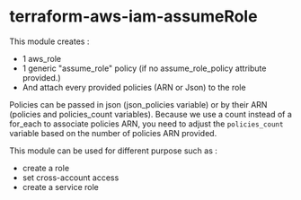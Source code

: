 # terraform-aws-iam-assumeRole
This module creates :
- 1 aws_role
- 1 generic "assume_role" policy (if no assume_role_policy attribute provided.)
- And attach every provided policies (ARN or Json) to the role

Policies can be passed in json (json_policies variable) or by their ARN (policies and policies_count variables).
Because we use a count instead of a for_each to associate policies ARN, you need to adjust the `policies_count` variable based on the number of policies ARN provided.

This module can be used for different purpose such as :
- create a role
- set cross-account access
- create a service role 
